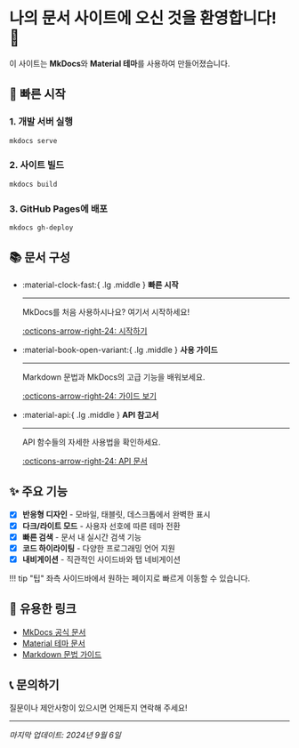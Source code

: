 # 나의 문서 사이트에 오신 것을 환영합니다! 🎉

이 사이트는 **MkDocs**와 **Material 테마**를 사용하여 만들어졌습니다.

## 🚀 빠른 시작

### 1. 개발 서버 실행
```bash
mkdocs serve
```

### 2. 사이트 빌드
```bash
mkdocs build
```

### 3. GitHub Pages에 배포
```bash
mkdocs gh-deploy
```

## 📚 문서 구성

<div class="grid cards" markdown>

-   :material-clock-fast:{ .lg .middle } **빠른 시작**

    ---

    MkDocs를 처음 사용하시나요? 여기서 시작하세요!

    [:octicons-arrow-right-24: 시작하기](getting-started.md)

-   :material-book-open-variant:{ .lg .middle } **사용 가이드**

    ---

    Markdown 문법과 MkDocs의 고급 기능을 배워보세요.

    [:octicons-arrow-right-24: 가이드 보기](guide.md)

-   :material-api:{ .lg .middle } **API 참고서**

    ---

    API 함수들의 자세한 사용법을 확인하세요.

    [:octicons-arrow-right-24: API 문서](api.md)

</div>

## ✨ 주요 기능

- [x] **반응형 디자인** - 모바일, 태블릿, 데스크톱에서 완벽한 표시
- [x] **다크/라이트 모드** - 사용자 선호에 따른 테마 전환
- [x] **빠른 검색** - 문서 내 실시간 검색 기능
- [x] **코드 하이라이팅** - 다양한 프로그래밍 언어 지원
- [x] **내비게이션** - 직관적인 사이드바와 탭 네비게이션

!!! tip "팁"
    좌측 사이드바에서 원하는 페이지로 빠르게 이동할 수 있습니다.

## 🔗 유용한 링크

- [MkDocs 공식 문서](https://www.mkdocs.org)
- [Material 테마 문서](https://squidfunk.github.io/mkdocs-material/)
- [Markdown 문법 가이드](https://www.markdownguide.org/)

## 📞 문의하기

질문이나 제안사항이 있으시면 언제든지 연락해 주세요!

---
*마지막 업데이트: 2024년 9월 6일*